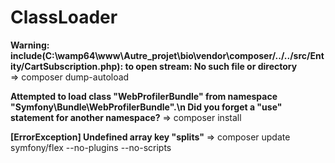 # ClassLoader
  **Warning: include(C:\wamp64\www\Autre_projet\bio\vendor\composer/../../src/Entity/CartSubscription.php): to open stream: No such file or directory**   
  => composer dump-autoload

  **Attempted to load class "WebProfilerBundle" from namespace "Symfony\Bundle\WebProfilerBundle".\n Did you forget a "use" statement for another namespace?**
  => composer install

  **[ErrorException] Undefined array key "splits"**
  => composer update symfony/flex --no-plugins --no-scripts